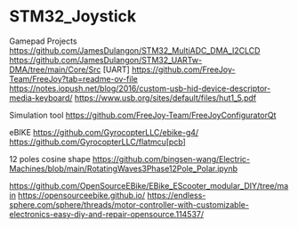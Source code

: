 # STM32_Joystick
Gamepad
Projects
https://github.com/JamesDulangon/STM32_MultiADC_DMA_I2CLCD
https://github.com/JamesDulangon/STM32_UARTw-DMA/tree/main/Core/Src [UART]
https://github.com/FreeJoy-Team/FreeJoy?tab=readme-ov-file
https://notes.iopush.net/blog/2016/custom-usb-hid-device-descriptor-media-keyboard/
https://www.usb.org/sites/default/files/hut1_5.pdf

Simulation tool
https://github.com/FreeJoy-Team/FreeJoyConfiguratorQt

eBIKE
https://github.com/GyrocopterLLC/ebike-g4/
https://github.com/GyrocopterLLC/flatmcu[pcb]

12 poles cosine shape
https://github.com/bingsen-wang/Electric-Machines/blob/main/RotatingWaves3Phase12Pole_Polar.ipynb


https://github.com/OpenSourceEBike/EBike_EScooter_modular_DIY/tree/main
https://opensourceebike.github.io/
https://endless-sphere.com/sphere/threads/motor-controller-with-customizable-electronics-easy-diy-and-repair-opensource.114537/
